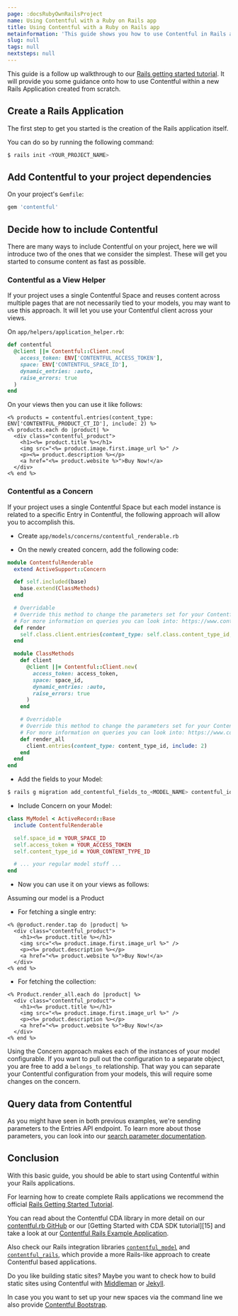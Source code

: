 ```yaml
---
page: :docsRubyOwnRailsProject
name: Using Contentful with a Ruby on Rails app
title: Using Contentful with a Ruby on Rails app
metainformation: 'This guide shows you how to use Contentful in Rails application created from scratch.'
slug: null
tags: null
nextsteps: null
---
```


This guide is a follow up walkthrough to our [Rails getting started tutorial][9]. It will
provide you some guidance onto how to use Contentful within a new Rails Application created
from scratch.

## Create a Rails Application

The first step to get you started is the creation of the Rails application itself.

You can do so by running the following command:

~~~bash
$ rails init <YOUR_PROJECT_NAME>
~~~

## Add Contentful to your project dependencies

On your project's `Gemfile`:

~~~ruby
gem 'contentful'
~~~

## Decide how to include Contentful

There are many ways to include Contentful on your project, here we will introduce two of the ones that we consider the
simplest. These will get you started to consume content as fast as possible.

### Contentful as a View Helper

If your project uses a single Contentful Space and reuses content across multiple pages that are not necessarily tied to
your models, you may want to use this approach. It will let you use your Contentful client across your views.

On `app/helpers/application_helper.rb`:

~~~ruby
def contentful
  @client ||= Contentful::Client.new(
    access_token: ENV['CONTENTFUL_ACCESS_TOKEN'],
    space: ENV['CONTENTFUL_SPACE_ID'],
    dynamic_entries: :auto,
    raise_errors: true
  )
end
~~~

On your views then you can use it like follows:

~~~erb
<% products = contentful.entries(content_type: ENV['CONTENTFUL_PRODUCT_CT_ID'], include: 2) %>
<% products.each do |product| %>
  <div class="contentful_product">
    <h1><%= product.title %></h1>
    <img src="<%= product.image.first.image_url %>" />
    <p><%= product.description %></p>
    <a href="<%= product.website %>">Buy Now!</a>
  </div>
<% end %>
~~~

### Contentful as a Concern

If your project uses a single Contentful Space but each model instance is related to a specific Entry in Contentful,
the following approach will allow you to accomplish this.

* Create `app/models/concerns/contentful_renderable.rb`

* On the newly created concern, add the following code:

~~~ruby
module ContentfulRenderable
  extend ActiveSupport::Concern

  def self.included(base)
    base.extend(ClassMethods)
  end

  # Overridable
  # Override this method to change the parameters set for your Contentful query on each specific model
  # For more information on queries you can look into: https://www.contentful.com/developers/docs/references/content-delivery-api/#/reference/search-parameters
  def render
    self.class.client.entries(content_type: self.class.content_type_id, include: 2, "sys.id" => contentful_id).first
  end

  module ClassMethods
    def client
      @client ||= Contentful::Client.new(
        access_token: access_token,
        space: space_id,
        dynamic_entries: :auto,
        raise_errors: true
      )
    end

    # Overridable
    # Override this method to change the parameters set for your Contentful query on each specific model
    # For more information on queries you can look into: https://www.contentful.com/developers/docs/references/content-delivery-api/#/reference/search-parameters
    def render_all
      client.entries(content_type: content_type_id, include: 2)
    end
  end
end
~~~

* Add the fields to your Model:

~~~bash
$ rails g migration add_contentful_fields_to_<MODEL_NAME> contentful_id:string
~~~

* Include Concern on your Model:

~~~ruby
class MyModel < ActiveRecord::Base
  include ContentfulRenderable

  self.space_id = YOUR_SPACE_ID
  self.access_token = YOUR_ACCESS_TOKEN
  self.content_type_id = YOUR_CONTENT_TYPE_ID

  # ... your regular model stuff ...
end
~~~

* Now you can use it on your views as follows:

Assuming our model is a Product

* For fetching a single entry:

~~~erb
<% @product.render.tap do |product| %>
  <div class="contentful_product">
    <h1><%= product.title %></h1>
    <img src="<%= product.image.first.image_url %>" />
    <p><%= product.description %></p>
    <a href="<%= product.website %>">Buy Now!</a>
  </div>
<% end %>
~~~

* For fetching the collection:

~~~erb
<% Product.render_all.each do |product| %>
  <div class="contentful_product">
    <h1><%= product.title %></h1>
    <img src="<%= product.image.first.image_url %>" />
    <p><%= product.description %></p>
    <a href="<%= product.website %>">Buy Now!</a>
  </div>
<% end %>
~~~

Using the Concern approach makes each of the instances of your model configurable.
If you want to pull out the configuration to a separate object, you are free to add a `belongs_to` relationship.
That way you can separate your Contentful configuration from your models, this will require some changes on the concern.

## Query data from Contentful

As you might have seen in both previous examples, we're sending parameters to the Entries API endpoint. To learn more about those
parameters, you can look into our [search parameter documentation][7].

## Conclusion

With this basic guide, you should be able to start using Contentful within your Rails applications.

For learning how to create complete Rails applications we recommend the official [Rails Getting Started Tutorial][10].

You can read about the Contentful CDA library in more detail on our [contentful.rb GitHub][1] or our [Getting Started with CDA SDK tutorial][15] and take a look at our [Contentful Rails Example Application][8].

Also check our Rails integration libraries [`contentful_model`][2] and [`contentful_rails`][3], which provide a more Rails-like
approach to create Contentful based applications.

Do you like building static sites? Maybe you want to check how to build static sites using Contentful with [Middleman][4] or [Jekyll][5].

In case you you want to set up your new spaces via the command line we also provide [Contentful Bootstrap][6].

[1]: https://github.com/contentful/contentful.rb
[2]: https://github.com/contentful/contentful_model
[3]: https://github.com/contentful/contentful_rails
[4]: https://github.com/contentful/contentful_middleman_examples
[5]: https://github.com/contentful/contentful_jekyll_examples
[6]: https://github.com/contentful/contentful-bootstrap.rb
[7]: /developers/docs/references/content-delivery-api/#/reference/search-parameters
[8]: https://github.com/contentful/contentful_rails_tutorial
[9]: /developers/docs/ruby/tutorials/full-stack-getting-started/
[10]: /developers/docs/ruby/tutorials/getting-started-with-contentful-and-ruby/
